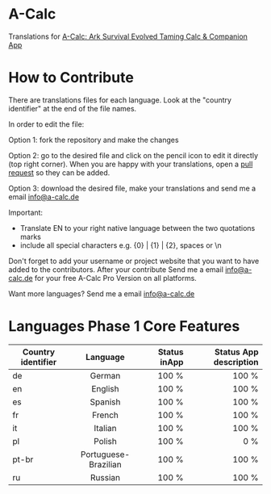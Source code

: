 # A-Calc
Translations for [A-Calc: Ark Survival Evolved Taming Calc &amp; Companion App](http://www.a-calc.de)

# How to Contribute
There are translations files for each language. Look at the "country identifier" at the end of the file names.


In order to edit the file:

Option 1: fork the repository and make the changes

Option 2: go to the desired file and click on the pencil icon to edit it directly (top right corner).
When you are happy with your translations, open a [pull request](https://help.github.com/articles/using-pull-requests/) so they can be added.

Option 3: download the desired file, make your translations and send me a email info@a-calc.de

Important:
* Translate EN to your right native language between the two quotations marks
* include all special characters e.g. {0} | {1} | {2}, spaces or \n

Don't forget to add your username or project website that you want to have added to the contributors. After your contribute Send me a email info@a-calc.de for your free A-Calc Pro Version on all platforms. 

Want more languages? Send me a email info@a-calc.de


# Languages Phase 1 Core Features
| Country identifier  | Language           | Status inApp | Status App description  |
| ------------- |:-------------:| -----:| -----:|
| de      | German | 100 % | 100 % |
| en      | English      |   100 % | 100 % |
| es | Spanish      |    100 % | 100 % |
| fr | French      |    100 % | 100 % |
| it | Italian      |    100 % | 100 % |
| pl | Polish      |    100 % | 0 % |
| pt-br | Portuguese-Brazilian      |    100 % | 100 % |
| ru | Russian      |    100 % | 100 % |
